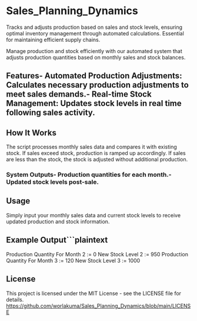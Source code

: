# Sales_Planning_Dynamics
Tracks and adjusts production based on sales and stock levels, ensuring optimal inventory management through automated calculations. Essential for maintaining efficient supply chains.

Manage production and stock efficiently with our automated system that adjusts production quantities based on monthly sales and stock balances.
## Features- **Automated Production Adjustments**: Calculates necessary production adjustments to meet sales demands.- **Real-time Stock Management**: Updates stock levels in real time following sales activity.
## How It Works
The script processes monthly sales data and compares it with existing stock. If sales exceed stock, production is ramped up accordingly. If sales are less than the stock, the stock is adjusted without additional production.
### System Outputs- Production quantities for each month.- Updated stock levels post-sale.

## Usage
Simply input your monthly sales data and current stock levels to receive updated production and stock information.
## Example Output```plaintext
Production Quantity For Month 2 := 0 New Stock Level 2 := 950
Production Quantity For Month 3 := 120 New Stock Level 3 := 1000

## License
This project is licensed under the MIT License - see the LICENSE file for details.
https://github.com/worlakuma/Sales_Planning_Dynamics/blob/main/LICENSE